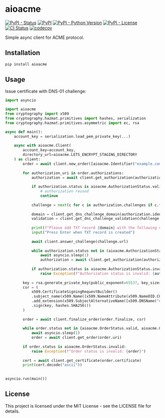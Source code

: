 # aioacme

[![PyPI - Status](https://img.shields.io/pypi/status/aioacme)](https://pypi.org/project/aioacme)
[![PyPI](https://img.shields.io/pypi/v/aioacme)](https://pypi.org/project/aioacme)
[![PyPI - Python Version](https://img.shields.io/pypi/pyversions/aioacme)](https://pypi.org/project/aioacme)
[![PyPI - License](https://img.shields.io/pypi/l/aioacme)](https://pypi.org/project/aioacme)
[![CI Status](https://github.com/tkukushkin/aioacme/actions/workflows/check.yml/badge.svg)](https://github.com/tkukushkin/aioacme/actions/workflows/check.yml)
[![codecov](https://codecov.io/gh/tkukushkin/aioacme/graph/badge.svg?token=376OQ1J9YH)](https://codecov.io/gh/tkukushkin/aioacme)

Simple async client for ACME protocol.

## Installation

```bash
pip install aioacme
```

## Usage

Issue certificate with DNS-01 challenge:

```python
import asyncio

import aioacme
from cryptography import x509
from cryptography.hazmat.primitives import hashes, serialization
from cryptography.hazmat.primitives.asymmetric import ec, rsa

async def main():
    account_key = serialization.load_pem_private_key(...)
    
    async with aioacme.Client(
        account_key=account_key, 
        directory_url=aioacme.LETS_ENCRYPT_STAGING_DIRECTORY
    ) as client:
        order = await client.new_order([aioacme.Identifier("example.com")])
        
        for authorization_uri in order.authorizations:
            authorization = await client.get_authorization(authorization_uri)
            
            if authorization.status is aioacme.AuthorizationStatus.valid:
                # authorization reused
                continue
            
            challenge = next(c for c in authorization.challenges if c.type is aioacme.ChallengeType.dns01)
            
            domain = client.get_dns_challenge_domain(authorization.identifier.value)
            validation = client.get_dns_challenge_validation(challenge.token)
            
            print(f"Please add TXT record {domain} with the following content: {validation}")
            input("Press Enter when TXT record is created")
            
            await client.answer_challenge(challenge.url)
            
            while authorization.status not in (aioacme.AuthorizationStatus.valid, aioacme.AuthorizationStatus.invalid):
                await asyncio.sleep(1)
                authorization = await client.get_authorization(authorization_uri)
            
            if authorization.status is aioacme.AuthorizationStatus.invalid:
                raise Exception(f"Authorization status is invalid: {authorization}")
            
        key = rsa.generate_private_key(public_exponent=65537, key_size=2048)
        csr = (
            x509.CertificateSigningRequestBuilder()
            .subject_name(x509.Name([x509.NameAttribute(x509.NameOID.COMMON_NAME, "example.com")]))
            .add_extension(x509.SubjectAlternativeName([x509.DNSName("example.com")]), critical=False)
            .sign(key, hashes.SHA256())
        )
        
        order = await client.finalize_order(order.finalize, csr)
        
        while order.status not in {aioacme.OrderStatus.valid, aioacme.OrderStatus.invalid}:
            await asyncio.sleep(1)
            order = await client.get_order(order.uri)
            
        if order.status is aioacme.OrderStatus.invalid:
            raise Exception(f"Order status is invalid: {order}")
        
        cert = await client.get_certificate(order.certificate)
        print(cert.decode("ascii"))
        
        
asyncio.run(main())
```

## License

This project is licensed under the MIT License - see the LICENSE file for details.
